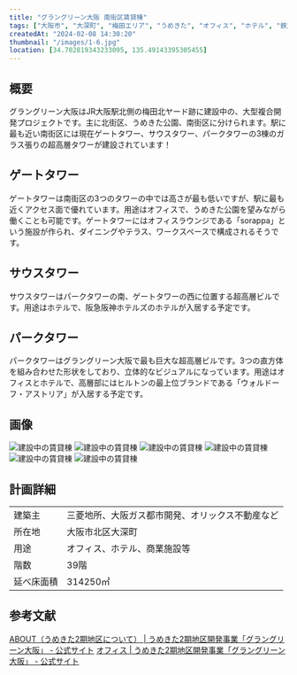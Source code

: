 ```yaml
---
title: "グラングリーン大阪 南街区賃貸棟"
tags: ["大阪市", "大深町", "梅田エリア", "うめきた", "オフィス", "ホテル", "鉄筋鉄骨コンクリート", "ガラス張り", "ウォルドーフ・アストリア", "グラングリーン大阪"]
createdAt: "2024-02-08 14:30:20"
thumbnail: "/images/1-6.jpg"
location: [34.702819343233095, 135.49143395305455]
---
```


## 概要
グラングリーン大阪はJR大阪駅北側の梅田北ヤード跡に建設中の、大型複合開発プロジェクトです。主に北街区、うめきた公園、南街区に分けられます。駅に最も近い南街区には現在ゲートタワー、サウスタワー、パークタワーの3棟のガラス張りの超高層タワーが建設されています！

## ゲートタワー
ゲートタワーは南街区の3つのタワーの中では高さが最も低いですが、駅に最も近くアクセス面で優れています。用途はオフィスで、うめきた公園を望みながら働くことも可能です。ゲートタワーにはオフィスラウンジである「sorappa」という施設が作られ、ダイニングやテラス、ワークスペースで構成されるそうです。

## サウスタワー
サウスタワーはパークタワーの南、ゲートタワーの西に位置する超高層ビルです。用途はホテルで、阪急阪神ホテルズのホテルが入居する予定です。

## パークタワー
パークタワーはグラングリーン大阪で最も巨大な超高層ビルです。3つの直方体を組み合わせた形状をしており、立体的なビジュアルになっています。用途はオフィスとホテルで、高層部にはヒルトンの最上位ブランドである「ウォルドーフ・アストリア」が入居する予定です。

## 画像
<div class="grid grid-cols-2 gap-x-2">
	<img src="/images/1-1.jpg" alt="建設中の賃貸棟"/>
	<img src="/images/1-2.jpg" alt="建設中の賃貸棟"/>
	<img src="/images/1-3.jpg" alt="建設中の賃貸棟"/>
	<img src="/images/1-4.jpg" alt="建設中の賃貸棟"/>
	<img src="/images/1-5.jpg" alt="建設中の賃貸棟"/>
	<img src="/images/1-6.jpg" alt="建設中の賃貸棟"/>
</div>

## 計画詳細
| | |
| ---- | ----
| 建築主 | 三菱地所、大阪ガス都市開発、オリックス不動産など
| 所在地 | 大阪市北区大深町
| 用途 | オフィス、ホテル、商業施設等
| 階数 | 39階
| 延べ床面積 | 314250㎡

## 参考文献
[ABOUT（うめきた2期地区について） | うめきた2期地区開発事業「グラングリーン大阪」 - 公式サイト](https://umekita2.jp/about/)
[オフィス | うめきた2期地区開発事業「グラングリーン大阪」 - 公式サイト](https://umekita2.jp/about/office/)